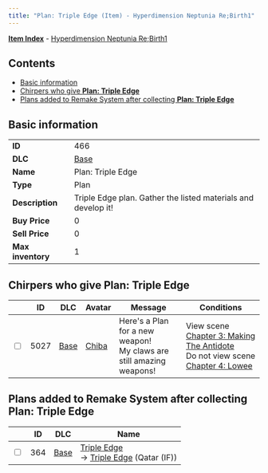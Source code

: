 ```yaml
---
title: "Plan: Triple Edge (Item) - Hyperdimension Neptunia Re;Birth1"
---
```


[**Item Index**](/neptunia/rb1/item/index.html) - [Hyperdimension Neptunia Re;Birth1](/neptunia/rb1)

## Contents

- [Basic information](#basic-information)
- [Chirpers who give **Plan: Triple Edge**](#chirpers-who-give-plan-triple-edge)
- [Plans added to Remake System after collecting **Plan: Triple Edge**](#plans-added-to-remake-system-after-collecting-plan-triple-edge)

## Basic information

|   |   |
| -- | -- |
| **ID** | 466 |
| **DLC** | [Base](/neptunia/rb1/dlc/1-base.html) |
| **Name** | Plan: Triple Edge |
| **Type** | Plan |
| **Description** | Triple Edge plan. Gather the listed materials and develop it! |
| **Buy Price** | 0 |
| **Sell Price** | 0 |
| **Max inventory** | 1 |

## Chirpers who give **Plan: Triple Edge**

|    | ID | DLC | Avatar | Message | Conditions |
| -- | -- | --- | ------ | ------- | ---------- |
| <input type="checkbox" id="rb1-chirper-event-1-5027" class="trackbox" /> | 5027 | [Base](/neptunia/rb1/dlc/1-base.html) | [Chiba](/neptunia/rb1/avatar/1-219-chiba.html) | Here's a Plan for a new weapon!<br />My claws are still amazing weapons! | View scene [Chapter 3: Making The Antidote](/neptunia/rb1/scene/1-312-chapter-3-making-the-antidote.html)<br />Do not view scene [Chapter 4: Lowee](/neptunia/rb1/scene/1-402-chapter-4-lowee.html) |

## Plans added to Remake System after collecting **Plan: Triple Edge**

|    | ID | DLC | Name |
| -- | -- | --- | ---- |
| <input type="checkbox" id="rb1-remake-1-364" class="trackbox" /> | 364 | [Base](/neptunia/rb1/dlc/1-base.html) | [Triple Edge](/neptunia/rb1/remake/1-364-triple-edge.html)<br />→ [Triple Edge](/neptunia/rb1/item/1-2304-triple-edge.html) (Qatar (IF)) |